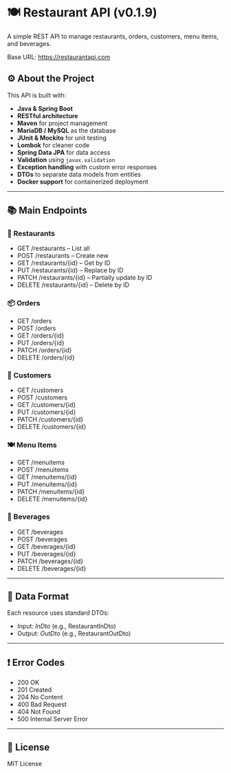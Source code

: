 # 🍽️ Restaurant API (v0.1.9)

A simple REST API to manage restaurants, orders, customers, menu items, and beverages.

Base URL: https://restaurantapi.com

## ⚙️ About the Project

This API is built with:

- **Java & Spring Boot**
- **RESTful architecture**
- **Maven** for project management
- **MariaDB / MySQL** as the database
- **JUnit & Mockito** for unit testing
- **Lombok** for cleaner code
- **Spring Data JPA** for data access
- **Validation** using `javax.validation`
- **Exception handling** with custom error responses
- **DTOs** to separate data models from entities
- **Docker support** for containerized deployment

---

## 📚 Main Endpoints

### 🏪 Restaurants
- GET /restaurants – List all
- POST /restaurants – Create new
- GET /restaurants/{id} – Get by ID
- PUT /restaurants/{id} – Replace by ID
- PATCH /restaurants/{id} – Partially update by ID
- DELETE /restaurants/{id} – Delete by ID

### 📦 Orders
- GET /orders
- POST /orders
- GET /orders/{id}
- PUT /orders/{id}
- PATCH /orders/{id}
- DELETE /orders/{id}

### 👥 Customers
- GET /customers
- POST /customers
- GET /customers/{id}
- PUT /customers/{id}
- PATCH /customers/{id}
- DELETE /customers/{id}

### 🍽️ Menu Items
- GET /menuitems
- POST /menuitems
- GET /menuitems/{id}
- PUT /menuitems/{id}
- PATCH /menuitems/{id}
- DELETE /menuitems/{id}

### 🍹 Beverages
- GET /beverages
- POST /beverages
- GET /beverages/{id}
- PUT /beverages/{id}
- PATCH /beverages/{id}
- DELETE /beverages/{id}

---

## 🔁 Data Format

Each resource uses standard DTOs:
- Input: *InDto* (e.g., RestaurantInDto)
- Output: *OutDto* (e.g., RestaurantOutDto)

---

## ❗ Error Codes

- 200 OK
- 201 Created
- 204 No Content
- 400 Bad Request
- 404 Not Found
- 500 Internal Server Error

---

## 📄 License

MIT License
